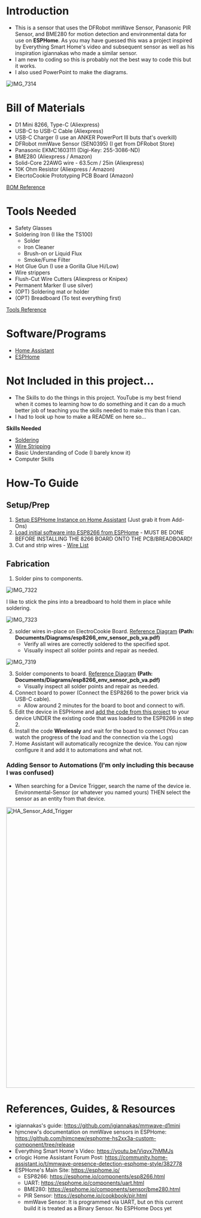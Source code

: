 # Introduction
  - This is a sensor that uses the DFRobot mmWave Sensor, Panasonic PIR Sensor, and BME280 for motion detection and environmental data for use on **ESPHome**. As you may have guessed this was a project inspired by Everything Smart Home's video and subsequent sensor as well as his inspiration igiannakas who made a similar sensor.
  - I am new to coding so this is probably not the best way to code this but it works.
  - I also used PowerPoint to make the diagrams.

![IMG_7314](https://user-images.githubusercontent.com/59221079/212090045-82cee1fa-611c-445f-a656-584071f84cd9.jpg)
  
# Bill of Materials
  - D1 Mini 8266, Type-C (Aliexpress)
  - USB-C to USB-C Cable (Aliexpress)
  - USB-C Charger (I use an ANKER PowerPort III buts that's overkill)
  - DFRobot mmWave Sensor (SEN0395) (I get from DFRobot Store)
  - Panasonic EKMC1603111 (Digi-Key: 255-3086-ND)
  - BME280 (Aliexpress / Amazon)
  - Solid-Core 22AWG wire - 63.5cm / 25in (Aliexpress)
  - 10K Ohm Resistor (Aliexpress / Amazon)
  - ElecrtoCookie Prototyping PCB Board (Amazon)
  
  [BOM Reference](https://github.com/Schwayla/Environmental-Sensor/blob/280037779f692ed72e2192dc8d59334414fc8657/Documents/Materials-Tools/Bill%20of%20Materials)
  
# Tools Needed
  - Safety Glasses
  - Soldering Iron (I like the TS100)
    - Solder
    - Iron Cleaner
    - Brush-on or Liquid Flux
    - Smoke/Fume Filter
  - Hot Glue Gun (I use a Gorilla Glue Hi/Low)
  - Wire strippers
  - Flush-Cut Wire Cutters (Aliexpress or Knipex)
  - Permanent Marker (I use silver)
  - (OPT) Soldering mat or holder
  - (OPT) Breadboard (To test everything first)
  
  [Tools Reference](https://github.com/Schwayla/Environmental-Sensor/blob/9cfe84de354dd05abc04a752588c11a8314ef70a/Documents/Materials-Tools/Mentioned%20Tools)
  
# Software/Programs
  - [Home Assistant](https://www.home-assistant.io/)
  - [ESPHome](https://esphome.io/)
  
# Not Included in this project...
  - The Skills to do the things in this project. YouTube is my best friend when it comes to learning how to do something and it can do a much better job of teaching you the skills needed to make this than I can.
  - I had to look up how to make a README on here so...
  
**Skills Needed**
  - [Soldering](https://youtu.be/6rmErwU5E-k)
  - [Wire Stripping](https://youtu.be/JVJsJ4scCBk)
  - Basic Understanding of Code (I barely know it) 
  - Computer Skills 
    
# How-To Guide
## Setup/Prep
  1. [Setup ESPHome Instance on Home Assistant](https://esphome.io/guides/getting_started_hassio.html) (Just grab it from Add-Ons)
  2. [Load initial software into ESP8266 from ESPHome](https://youtu.be/Viqvx7hMMJs)
    - MUST BE DONE BEFORE INSTALLING THE 8266 BOARD ONTO THE PCB/BREADBOARD!
  3. Cut and strip wires - [Wire List](https://github.com/Schwayla/Environmental-Sensor/blob/60066c6729b6f7f5b5605b96a4c716051a806cc8/Documents/Diagrams/ElectroCookie_MD_WireList.png)
  
## Fabrication
  1. Solder pins to components.
  
  ![IMG_7322](https://user-images.githubusercontent.com/59221079/212224511-2bbd6608-4331-41dc-ba26-4d4862dabbb2.jpg)

  I like to stick the pins into a breadboard to hold them in place while soldering.

  ![IMG_7323](https://user-images.githubusercontent.com/59221079/212224208-e66168a7-9599-49a2-93e1-31439c454720.jpg)
  
  2. solder wires in-place on ElectroCookie Board. [Reference Diagram](https://github.com/Schwayla/Environmental-Sensor/blob/6eeecd7a87b013b7dbf060ae7f8748a2fa184cad/Documents/Diagrams/esp8266_env_sensor_pcb_va.pdf) **(Path: Documents/Diagrams/esp8266_env_sensor_pcb_va.pdf)**
      - Verify all wires are correctly soldered to the specified spot.
      - Visually inspect all solder points and repair as needed.
      
  ![IMG_7319](https://user-images.githubusercontent.com/59221079/212224895-159c1262-37bc-4098-9e41-74957c07bb0c.jpg)
  
  3. Solder components to board. [Reference Diagram](https://github.com/Schwayla/Environmental-Sensor/blob/6eeecd7a87b013b7dbf060ae7f8748a2fa184cad/Documents/Diagrams/esp8266_env_sensor_pcb_va.pdf) **(Path: Documents/Diagrams/esp8266_env_sensor_pcb_va.pdf)**
      - Visually inspect all solder points and repair as needed.
  4. Connect board to power (Connect the ESP8266 to the power brick via USB-C cable).
      - Allow around 2 minutes for the board to boot and connect to wifi.
  5. Edit the device in ESPHome and [add the code from this project](https://github.com/Schwayla/Environmental-Sensor/blob/90b6b86ba92d5fca961ce72326073a1cad06f3d1/env-sensor-code.txt) to your device UNDER the existing code that was loaded to the ESP8266 in step 2.
  6. Install the code **Wirelessly** and wait for the board to connect (You can watch the progress of the load and the connection via the Logs)
  7. Home Assistant will automatically recognize the device. You can njow configure it and add it to automations and what not.

### Adding Sensor to Automations (I'm only including this because I was confused)
  - When searching for a Device Trigger, search the name of the device ie. Environmental-Sensor (or whatever you named yours) THEN select the sensor as an entity from that device.

<img width="750" alt="HA_Sensor_Add_Trigger" src="https://user-images.githubusercontent.com/59221079/212088207-bb94546a-d7cc-4de2-b20b-c7d3afb68a19.png">

# References, Guides, & Resources
 - igiannakas's guide: https://github.com/igiannakas/mmwave-d1mini
 - hjmcnew's documentation on mmWave sensors in ESPHome: https://github.com/hjmcnew/esphome-hs2xx3a-custom-component/tree/release
 - Everything Smart Home's Video: https://youtu.be/Viqvx7hMMJs
 - crlogic Home Assistant Forum Post: https://community.home-assistant.io/t/mmwave-presence-detection-esphome-style/382778
 - ESPHome's Main Site: https://esphome.io/
   - ESP8266: https://esphome.io/components/esp8266.html
   - UART: https://esphome.io/components/uart.html
   - BME280: https://esphome.io/components/sensor/bme280.html
   - PIR Sensor: https://esphome.io/cookbook/pir.html
   - mmWave Sensor: It is programmed via UART, but on this current build it is treated as a Binary Sensor. No ESPHome Docs yet
   
   
